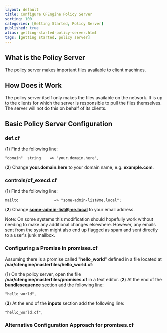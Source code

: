 ```yaml
---
layout: default
title: Configure CFEngine Policy Server
sorting: 100
categories: [Getting Started, Policy Server]
published: true
alias: getting-started-policy-server.html
tags: [getting started, policy server]
---
```


## What is the Policy Server 

The policy server makes important files available to client machines.

## How Does it Work ##

The policy server itself only makes the files available on the network. It is up to the clients for which the server is responsible to pull the files themselves. The server will not do this on behalf of its clients.

## Basic Policy Server Configuration ##

### def.cf ###

(**1**) Find the following line:
```
"domain"  string    => "your.domain.here",
```
(**2**) Change **your.domain.here** to your domain name, e.g. **example.com**.

### controls/cf_execd.cf ###

(**1**) Find the following line:
```
mailto                => "some-admin-list@me.local";
```
(**2**) Change **some-admin-list@me.local** to your email address.

Note: On some systems this modification should hopefully work without needing to make any additional changes elsewhere. However, any emails sent from the system might also end up flagged as spam and sent directly to a user's junk mailbox.


### Configuring a Promise in promises.cf ###

Assuming there is a promise called "**hello_world**" defined in a file located at **/var/cfengine/masterfiles/hello_world.cf**:

(**1**) On the policy server, open the file **/var/cfengine/masterfiles/promises.cf** in a text editor.
(**2**) At the end of the **bundlesequence** section add the following line:

```
"hello_world",
```
(**3**) At the end of the **inputs** section add the following line:

```
"hello_world.cf",
```

### Alternative Configuration Approach for promises.cf ###





